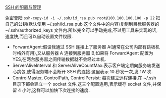 [SSH 的配置与管理](https://mac.bestswifter.com/mac-gong-zuo-liu/ssh-de-pei-zhi-yu-guan-li.html)

免密登陆
`ssh-copy-id -i ~/.ssh/id_rsa.pub root@100.100.100.100 -p 22`
把自己的公钥(默认使用 ~/.ssh/id_rsa.pub 这个文件中的内容)复制到目标服务器的 ~/.ssh/authorized_keys 文件内.所以完全可以手动完成,不过用工具来实现的话,速度快,而且可以自动设置文件权限.

- ForwardAgent:假设我通过 SSH 连接上了服务器 A(通常在公司内部有跳板机时格外有用),又从服务器 A 连接到服务器 B,如果将 ForwardAgent 配置为 YES,在两台服务器之间传输数据就不会经过本机.
- ServerAliveInterval 和 ServerAliveCountMax:表示客户端定期向服务端发送心跳包,使得服务端不会断开 SSH 的连接.这里表示 10 秒发一次,发 1W 次.
- ControlMaster, ControlPath, ControlPersist: 每次建立远程连接,在 ~/.ssh 目录下都会建立一个 socket 文件.这三个配置连用,表示缓存 socket 文件,并保留 4 小时,这样可以加快下次连接的速度.

